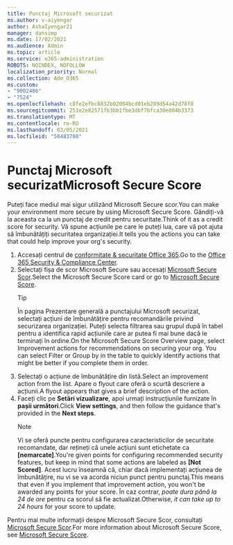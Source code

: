 ```yaml
---
title: Punctaj Microsoft securizat
ms.author: v-aiyengar
author: AshaIyengar21
manager: dansimp
ms.date: 17/02/2021
ms.audience: Admin
ms.topic: article
ms.service: o365-administration
ROBOTS: NOINDEX, NOFOLLOW
localization_priority: Normal
ms.collection: Adm_O365
ms.custom:
- "9002486"
- "7524"
ms.openlocfilehash: c8fe2efbc8832b02004bcd01eb289d54a42d78f8
ms.sourcegitcommit: 251e2e82571fb3bb1fbe3dbf7bfca30e004b3373
ms.translationtype: MT
ms.contentlocale: ro-RO
ms.lasthandoff: 03/05/2021
ms.locfileid: "50483700"
---
```

# <a name="microsoft-secure-score"></a><span data-ttu-id="7837a-102">Punctaj Microsoft securizat</span><span class="sxs-lookup"><span data-stu-id="7837a-102">Microsoft Secure Score</span></span>

<span data-ttu-id="7837a-103">Puteți face mediul mai sigur utilizând Microsoft Secure scor.</span><span class="sxs-lookup"><span data-stu-id="7837a-103">You can make your environment more secure by using Microsoft Secure Score.</span></span> <span data-ttu-id="7837a-104">Gândiți-vă la aceasta ca la un punctaj de credit pentru securitate.</span><span class="sxs-lookup"><span data-stu-id="7837a-104">Think of it as a credit score for security.</span></span> <span data-ttu-id="7837a-105">Vă spune acțiunile pe care le puteți lua, care vă pot ajuta să îmbunătățiți securitatea organizației.</span><span class="sxs-lookup"><span data-stu-id="7837a-105">It tells you the actions you can take that could help improve your org's security.</span></span>

1. <span data-ttu-id="7837a-106">Accesați centrul de [conformitate & securitate Office 365](https://go.microsoft.com/fwlink/p/?linkid=2077143).</span><span class="sxs-lookup"><span data-stu-id="7837a-106">Go to the [Office 365 Security & Compliance Center](https://go.microsoft.com/fwlink/p/?linkid=2077143).</span></span>
1. <span data-ttu-id="7837a-107">Selectați fișa de scor Microsoft Secure sau accesați [Microsoft Secure Scor](https://go.microsoft.com/fwlink/?linkid=2099589).</span><span class="sxs-lookup"><span data-stu-id="7837a-107">Select the Microsoft Secure Score card or go to [Microsoft Secure Score](https://go.microsoft.com/fwlink/?linkid=2099589).</span></span>
    > [!TIP]
    >  <span data-ttu-id="7837a-108">În pagina Prezentare generală a punctajului Microsoft securizat, selectați acțiuni de îmbunătățire pentru recomandările privind securizarea organizației. Puteți selecta filtrarea sau grupul după în tabel pentru a identifica rapid acțiunile care ar putea fi mai bune dacă le terminați în ordine.</span><span class="sxs-lookup"><span data-stu-id="7837a-108">On the Microsoft Secure Score Overview page, select Improvement actions for recommendations on securing your org. You can select Filter or Group by in the table to quickly identify actions that might be better if you complete them in order.</span></span>
1. <span data-ttu-id="7837a-109">Selectați o acțiune de îmbunătățire din listă.</span><span class="sxs-lookup"><span data-stu-id="7837a-109">Select an improvement action from the list.</span></span> <span data-ttu-id="7837a-110">Apare o flyout care oferă o scurtă descriere a acțiunii.</span><span class="sxs-lookup"><span data-stu-id="7837a-110">A flyout appears that gives a brief description of the action.</span></span>
1. <span data-ttu-id="7837a-111">Faceți clic pe **Setări vizualizare**, apoi urmați instrucțiunile furnizate în **pașii următori**.</span><span class="sxs-lookup"><span data-stu-id="7837a-111">Click **View settings**, and then follow the guidance that's provided in the **Next steps**.</span></span>
    > [!NOTE]
    > <span data-ttu-id="7837a-112">Vi se oferă puncte pentru configurarea caracteristicilor de securitate recomandate, dar rețineți că unele acțiuni sunt etichetate ca **[nemarcate]**.</span><span class="sxs-lookup"><span data-stu-id="7837a-112">You're given points for configuring recommended security features, but keep in mind that some actions are labeled as **[Not Scored]**.</span></span> <span data-ttu-id="7837a-113">Acest lucru înseamnă că, chiar dacă implementați acțiunea de îmbunătățire, nu vi se va acorda niciun punct pentru punctaj.</span><span class="sxs-lookup"><span data-stu-id="7837a-113">This means that even if you implement that improvement action, you won't be awarded any points for your score.</span></span> <span data-ttu-id="7837a-114">În caz contrar, *poate dura până la 24 de ore* pentru ca scorul să fie actualizat.</span><span class="sxs-lookup"><span data-stu-id="7837a-114">Otherwise, *it can take up to 24 hours* for your score to update.</span></span>

<span data-ttu-id="7837a-115">Pentru mai multe informații despre Microsoft Secure Scor, consultați [Microsoft Secure Scor](https://go.microsoft.com/fwlink/?linkid=2103077).</span><span class="sxs-lookup"><span data-stu-id="7837a-115">For more information about Microsoft Secure Score, see [Microsoft Secure Score](https://go.microsoft.com/fwlink/?linkid=2103077).</span></span>